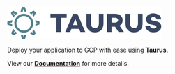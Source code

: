 [![Logo][logo-img]][docs]

Deploy your application to GCP with ease using __Taurus__.

View our __[Documentation][docs]__ for more details.

[logo-img]: docs/img/Accel_Logo_Taurus.svg
[docs]: https://nearform.github.io/taurus-gcp
